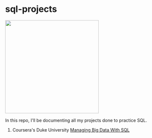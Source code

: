 # sql-projects

<img src="https://user-images.githubusercontent.com/52865532/129284521-22b9d415-f28a-4465-a94e-b83efd3a2c01.jpg" width="300">

In this repo, I'll be documenting all my projects done to practice SQL.

1. Coursera's Duke University [Managing Big Data With SQL](https://github.com/gpozzi/sql-projects/tree/main/managing-big-data-with-sql)
